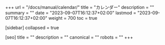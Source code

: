 +++
url = "/docs/manual/calendar/"
title = "カレンダー"
description = ""
summary = ""
date = "2023-09-07T16:12:37+02:00"
lastmod = "2023-09-07T16:12:37+02:00"
weight = 700
toc = true

[sidebar]
collapsed = true

[seo]
title = ""
description = ""
canonical = ""
robots = ""
+++
